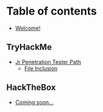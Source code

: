 # Table of contents

* [Welcome!](README.md)

## TryHackMe

* [Jr Penetration Tester Path](tryhackme/jr-penetration-tester-path/README.md)
  * [File Inclusion](tryhackme/jr-penetration-tester-path/file-inclusion.md)

## HackTheBox

* [Coming soon...](hackthebox/coming-soon....md)
